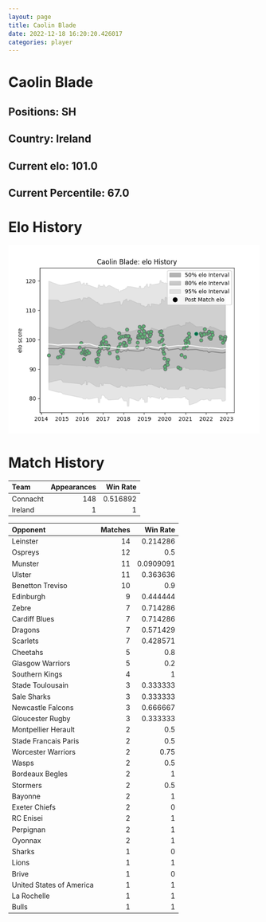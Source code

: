 ```yaml
---  
layout: page  
title: Caolin Blade  
date: 2022-12-18 16:20:20.426017  
categories: player  
---
```

# Caolin Blade

## Positions: SH

## Country: Ireland

## Current elo: 101.0

## Current Percentile: 67.0

# Elo History


![elo history](history_CaolinBlade.png)
# Match History


| Team     |   Appearances |   Win Rate |
|:---------|--------------:|-----------:|
| Connacht |           148 |   0.516892 |
| Ireland  |             1 |   1        |

| Opponent                 |   Matches |   Win Rate |
|:-------------------------|----------:|-----------:|
| Leinster                 |        14 |  0.214286  |
| Ospreys                  |        12 |  0.5       |
| Munster                  |        11 |  0.0909091 |
| Ulster                   |        11 |  0.363636  |
| Benetton Treviso         |        10 |  0.9       |
| Edinburgh                |         9 |  0.444444  |
| Zebre                    |         7 |  0.714286  |
| Cardiff Blues            |         7 |  0.714286  |
| Dragons                  |         7 |  0.571429  |
| Scarlets                 |         7 |  0.428571  |
| Cheetahs                 |         5 |  0.8       |
| Glasgow Warriors         |         5 |  0.2       |
| Southern Kings           |         4 |  1         |
| Stade Toulousain         |         3 |  0.333333  |
| Sale Sharks              |         3 |  0.333333  |
| Newcastle Falcons        |         3 |  0.666667  |
| Gloucester Rugby         |         3 |  0.333333  |
| Montpellier Herault      |         2 |  0.5       |
| Stade Francais Paris     |         2 |  0.5       |
| Worcester Warriors       |         2 |  0.75      |
| Wasps                    |         2 |  0.5       |
| Bordeaux Begles          |         2 |  1         |
| Stormers                 |         2 |  0.5       |
| Bayonne                  |         2 |  1         |
| Exeter Chiefs            |         2 |  0         |
| RC Enisei                |         2 |  1         |
| Perpignan                |         2 |  1         |
| Oyonnax                  |         2 |  1         |
| Sharks                   |         1 |  0         |
| Lions                    |         1 |  1         |
| Brive                    |         1 |  0         |
| United States of America |         1 |  1         |
| La Rochelle              |         1 |  1         |
| Bulls                    |         1 |  1         |